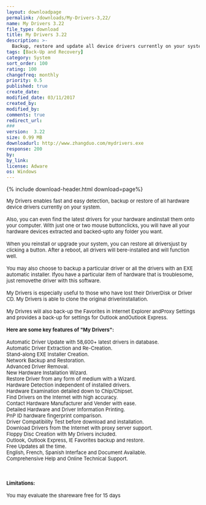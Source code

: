 ```yaml
---
layout: downloadpage
permalink: /downloads/My-Drivers-3,22/
name: My Drivers 3.22
file_type: download
title: My Drivers 3.22
description: >-
  Backup, restore and update all device drivers currently on your system
tags: [Back-Up and Recovery]
category: System
sort_order: 100
rating: 100
changefreq: monthly
priority: 0.5
published: true
create_date: 
modified_date: 03/11/2017
created_by: 
modified_by: 
comments: true
redirect_url: 
### 
version:  3.22
size: 0.99 MB
downloadurl: http://www.zhangduo.com/mydrivers.exe
response: 200
by: 
by_link: 
license: Adware 
os: Windows
---
```


{% include download-header.html download=page%}

<p style="fix-download-text !important">
<p><font size="2"><p>My Drivers enables fast and easy detection, backup or restore of all hardware device drivers currently on your system. <br />
<br />
Also, you can even find the latest drivers for your hardware andinstall them onto your computer. With just one or two mouse buttonclicks, you will have all your hardware devices extracted and backed-upto any folder you want. <br />
<br />
When you reinstall or upgrade your system, you can restore all driversjust by clicking a button. After a reboot, all drivers will bere-installed and will function well.<br />
<br />
You may also choose to backup a particular driver or all the drivers with an EXE automatic installer. Ifyou have a particular item of hardware that is troublesome, just removethe driver with this software.<br />
<br />
My Drivers is especially useful to those who have lost their DriverDisk or Driver CD. My Drivers is able to clone the original driverinstallation.<br />
<br />
My Drivres will also back-up the Favorites in Internet Explorer andProxy Settings and provides a back-up for settings for Outlook andOutlook Express.<br />
<br />
<span><strong>Here are some key features of "My Drivers":</strong></span><br />
<br />
Automatic Driver Update with 58,600+ latest drivers in database. <br />
Automatic Driver Extraction and Re-Creation. <br />
Stand-along EXE Installer Creation.<br />
Network Backup and Restoration.<br />
Advanced Driver Removal.<br />
New Hardware Installation Wizard.<br />
Restore Driver from any form of medium with a Wizard.<br />
Hardware Detection independent of installed drivers. <br />
Hardware Examination detailed down to Chip/Chipset. <br />
Find Drivers on the Internet with high accuracy. <br />
Contact Hardware Manufacturer and Vender with ease. <br />
Detailed Hardware and Driver Information Printing. <br />
PnP ID hardware fingerprint comparison.<br />
Driver Compatibility Test before download and installation. <br />
Download Drivers from the Internet with proxy server support. <br />
Floppy Disc Creation with My Drivers included. <br />
Outlook, Outlook Express, IE Favorites backup and restore.<br />
Free Updates all the time.<br />
English, French, Spanish Interface and Document Available.<br />
Comprehensive Help and Online Technical Support.<br />
<br />
<br />
<br />
<span><strong>Limitations:</strong></span><br />
<br />
You may evaluate the shareware free for 15 days</p></p></p>
